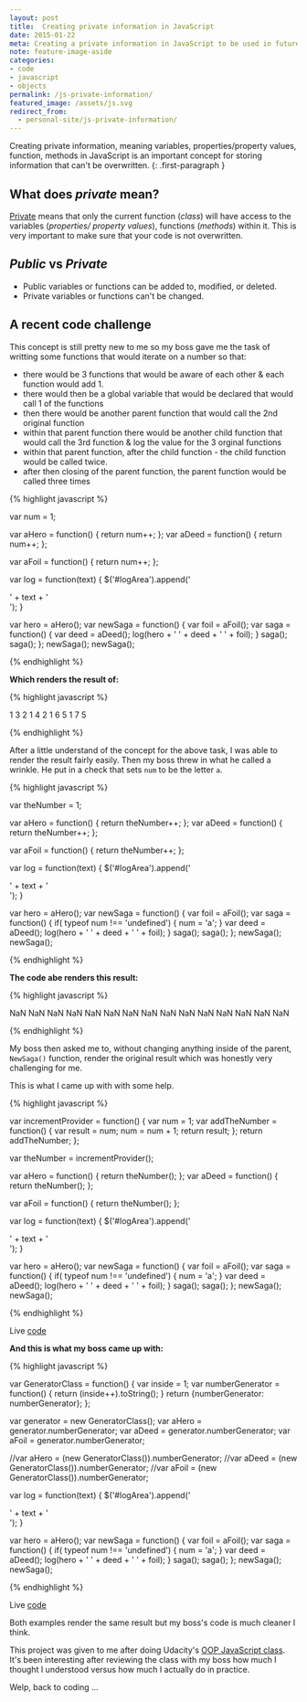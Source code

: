 ```yaml
---
layout: post
title:  Creating private information in JavaScript
date: 2015-01-22
meta: Creating a private information in JavaScript to be used in future functions
note: feature-image-aside
categories:
- code
- javascript
- objects
permalink: /js-private-information/
featured_image: /assets/js.svg
redirect_from:
  - personal-site/js-private-information/
---
```


Creating private information, meaning variables, properties/property values, function, methods in JavaScript is an important concept for storing information that can't be overwritten.
{: .first-paragraph }

## What does _private_ mean?

[Private](//javascript.crockford.com/private.html) means that only the current function (_class_) will have access to the variables (_properties/ property values_), functions (_methods_) within it. This is very important to make sure that your code is not overwritten.

## _Public_ vs _Private_

- Public variables or functions can be added to, modified, or deleted.
- Private variables or functions can't be changed.

## A recent code challenge

This concept is still pretty new to me so my boss gave me the task of writting some functions that would iterate on a number so that:

- there would be 3 functions that would be aware of each other & each function would add 1.
- there would then be a global variable that would be declared that would call 1 of the functions
- then there would be another parent function that would call the 2nd original function
- within that parent function there would be another child function that would call the 3rd function & log the value for the 3 orginal functions
- within that parent function, after the child function - the child function would be called twice.
- after then closing of the parent function, the parent function would be called three times

{% highlight javascript %}

var num = 1;

var aHero = function() {
  return num++;
};
var aDeed = function() {
  return num++;
};

var aFoil = function() {
  return num++;
};

var log = function(text) {
  $('#logArea').append('<div>' + text + '</div>');
}

var hero = aHero();
var newSaga = function() {
  var foil = aFoil();
  var saga = function() {
    var deed = aDeed();
    log(hero + ' ' + deed + ' ' + foil);
  }
  saga();
  saga();
};
newSaga();
newSaga();

{% endhighlight %}

**Which renders the result of:**

{% highlight javascript %}

1 3 2
1 4 2
1 6 5
1 7 5

{% endhighlight %}

After a little understand of the concept for the above task, I was able to render the result fairly easily. Then my boss threw in what he called a wrinkle. He put in a check that sets `num` to be the letter `a`.

{% highlight javascript %}

var theNumber = 1;

var aHero = function() {
  return theNumber++;
};
var aDeed = function() {
  return theNumber++;
};

var aFoil = function() {
  return theNumber++;
};

var log = function(text) {
  $('#logArea').append('<div>' + text + '</div>');
}

var hero = aHero();
var newSaga = function() {
  var foil = aFoil();
  var saga = function() {
  	if( typeof num !== 'undefined') {
      num = 'a';
    }
    var deed = aDeed();
    log(hero + ' ' + deed + ' ' + foil);
  }
  saga();
  saga();
};
newSaga();
newSaga();

{% endhighlight %}

**The code abe renders this result:**

{% highlight javascript %}

NaN NaN NaN
NaN NaN NaN
NaN NaN NaN
NaN NaN NaN
NaN NaN NaN

{% endhighlight %}

My boss then asked me to, without changing anything inside of the parent, `NewSaga()` function, render the original result which was honestly very challenging for me.

This is what I came up with with some help.

{% highlight javascript %}

var incrementProvider = function() {
  var num = 1;
  var addTheNumber = function() {
    var result = num;
    num = num + 1;
    return result;
  };
  return addTheNumber;
};

var theNumber = incrementProvider();

var aHero = function() {
  return theNumber();
};
var aDeed = function() {
  return theNumber();
};

var aFoil = function() {
  return theNumber();
};

var log = function(text) {
  $('#logArea').append('<div>' + text + '</div>');
}

var hero = aHero();
var newSaga = function() {
  var foil = aFoil();
  var saga = function() {
    if( typeof num !== 'undefined') {
      num = 'a';
    }
    var deed = aDeed();
    log(hero + ' ' + deed + ' ' + foil);
  }
  saga();
  saga();
};
newSaga();
newSaga();

{% endhighlight %}

Live [code](//codepen.io/yowainwright/pen/14c4a193a20462b0b7c23a8b3128bc2d)

**And this is what my boss came up with:**

{% highlight javascript %}


var GeneratorClass = function() {
  var inside = 1;
  var numberGenerator = function() {
    return (inside++).toString();
  }
  return {numberGenerator: numberGenerator};
};

var generator = new GeneratorClass();
var aHero = generator.numberGenerator;
var aDeed = generator.numberGenerator;
var aFoil = generator.numberGenerator;

//var aHero = (new GeneratorClass()).numberGenerator;
//var aDeed = (new GeneratorClass()).numberGenerator;
//var aFoil = (new GeneratorClass()).numberGenerator;

var log = function(text) {
  $('#logArea').append('<div>' + text + '</div>');
}

var hero = aHero();
var newSaga = function() {
  var foil = aFoil();
  var saga = function() {
    if( typeof num !== 'undefined') {
      num = 'a';
    }
    var deed = aDeed();
    log(hero + ' ' + deed + ' ' + foil);
  }
  saga();
  saga();
};
newSaga();
newSaga();

{% endhighlight %}

Live [code](http://codepen.io/scottlaplante/pen/RryKEe)

Both examples render the same result but my boss's code is much cleaner I think.

This project was given to me after doing Udacity's [OOP JavaScript class](//www.udacity.com/course/object-oriented-javascript--ud015). It's been interesting after reviewing the class with my boss how much I thought I understood versus how much I actually do in practice.

Welp, back to coding ...












